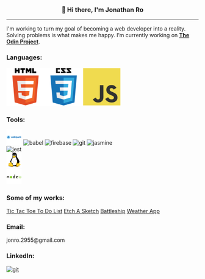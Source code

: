 <!-- https://rahuldkjain.github.io/gh-profile-readme-generator/ -->
<!-- https://www.vectorlogo.zone/ -->
<!-- https://docs.github.com/en/github/writing-on-github/getting-started-with-writing-and-formatting-on-github/basic-writing-and-formatting-syntax -->

<h3 align="center">👋 Hi  there, I'm Jonathan Ro</h3>

---

I'm working to turn my goal of becoming a web developer into a reality. Solving problems is what makes me happy. I’m currently working on **[The Odin Project](https://www.theodinproject.com/)**.

<h3 align="left">Languages:</h3>

<img src="https://raw.githubusercontent.com/devicons/devicon/master/icons/html5/html5-original-wordmark.svg" alt="html5" width="100" height="100"/><img src="https://raw.githubusercontent.com/devicons/devicon/master/icons/css3/css3-original-wordmark.svg" alt="css3" width="100" height="100"/><img src="https://raw.githubusercontent.com/devicons/devicon/master/icons/javascript/javascript-original.svg" alt="javascript" width="100" height="100"/>

<h3 align="left">Tools:</h3>

<img src="https://raw.githubusercontent.com/devicons/devicon/d00d0969292a6569d45b06d3f350f463a0107b0d/icons/webpack/webpack-original-wordmark.svg" alt="webpack" width="40" height="40"/> <img src="https://www.vectorlogo.zone/logos/babeljs/babeljs-icon.svg" alt="babel" width="40" height="40"/>
<img src="https://www.vectorlogo.zone/logos/firebase/firebase-icon.svg" alt="firebase" width="40" height="40"/> 
<img src="https://www.vectorlogo.zone/logos/git-scm/git-scm-icon.svg" alt="git" width="40" height="40"/> 
<img src="https://www.vectorlogo.zone/logos/jasmine/jasmine-icon.svg" alt="jasmine" width="40" height="40"/>  
<img src="https://www.vectorlogo.zone/logos/jestjsio/jestjsio-icon.svg" alt="jest" width="40" height="40"/>  
<img src="https://raw.githubusercontent.com/devicons/devicon/master/icons/linux/linux-original.svg" alt="linux" width="40" height="40"/>  
<img src="https://raw.githubusercontent.com/devicons/devicon/master/icons/nodejs/nodejs-original-wordmark.svg" alt="nodejs" width="40" height="40"/> 

<h3 align="left">Some of my works:</h3> 

[Tic Tac Toe ](https://jonro2955.github.io/odin_javascript_2_tictactoe/)
[To Do List](https://jonro2955.github.io/odin_javascript_4_todo_list/)
[Etch A Sketch](https://jonro2955.github.io/odin_foundations_4_etch_a_sketch/)
[Battleship](https://jonro2955.github.io/odin_javascript_7_battleship/)
[Weather App](https://jonro2955.github.io/odin_javascript_5_weather_app/)

<h3 align="left">Email:</h3> 

<p>jonro.2955@gmail.com</p>

<h3 align="left">LinkedIn:</h3> 

<a href="https://www.linkedin.com/in/jonro2955/" target="_blank"> <img src="https://www.vectorlogo.zone/logos/linkedin/linkedin-icon.svg" alt="git" width="40" height="40"/> </a>
